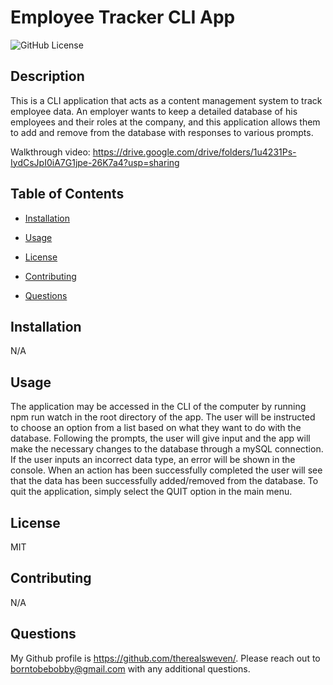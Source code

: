 # Employee Tracker CLI App

![GitHub License](https://img.shields.io/badge/License-MIT-blue)

## Description

This is a CLI application that acts as a content management system to track employee data. An employer wants to keep a detailed database of his employees and their roles at the company, and this application allows them to add and remove from the database with responses to various prompts.

Walkthrough video: https://drive.google.com/drive/folders/1u4231Ps-IydCsJpI0iA7G1jpe-26K7a4?usp=sharing

## Table of Contents

- [Installation](#installation)

- [Usage](#usage)

- [License](#license)

- [Contributing](#contributing)

- [Questions](#Questions)

## Installation

N/A

## Usage

The application may be accessed in the CLI of the computer by running npm run watch in the root directory of the app. The user will be instructed to choose an option from a list based on what they want to do with the database. Following the prompts, the user will give input and the app will make the necessary changes to the database through a mySQL connection. If the user inputs an incorrect data type, an error will be shown in the console. When an action has been successfully completed the user will see that the data has been successfully added/removed from the database. To quit the application, simply select the QUIT option in the main menu.

## License

MIT

## Contributing

N/A

## Questions

My Github profile is https://github.com/therealsweven/.
Please reach out to borntobebobby@gmail.com with any additional questions.
